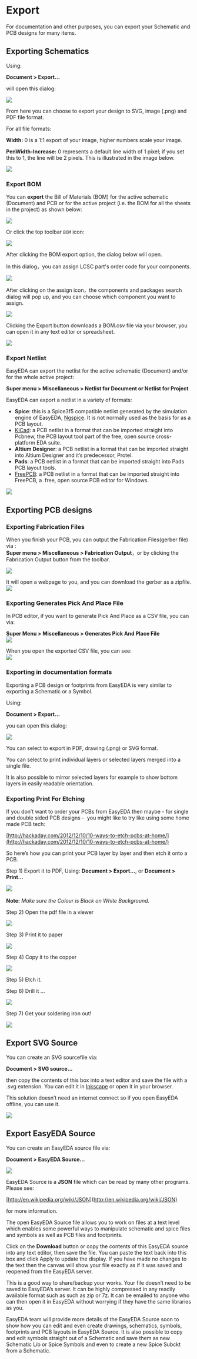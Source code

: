 
# Export 

For documentation and other purposes, you can export your Schematic and PCB designs for many items.


## Exporting Schematics

Using:

**Document > Export…**

will open this dialog:

![](images/155_Export_SchematicExportDialog.png)

From here you can choose to export your design to SVG, image (.png) and PDF file format.

For all file formats:

**Width:** 0 is a 1:1 export of your image, higher numbers scale your image.

**PenWidth-Increase:** 0 represents a default line width of 1 pixel; if you set this to 1, the line will be 2 pixels. This is illustrated in the image below.

![](images/156_Export_SchematicExport_PenWidth.png)

### Export BOM

You can **export** the Bill of Materials (BOM) for the active schematic (Document) and PCB or for the active project (i.e. the BOM for all the sheets in the project) as shown below:

![](images/084_Schematic_BOM-Report.png)

Or click the top toolbar `BOM` icon:

![](images/273_Export_BOM_Icon.png)

After clicking the BOM export option, the dialog below will open.

In this dialog，you can assign LCSC part's order code for your components.

![](images/085_Export_BOM_Assign.png)

After clicking on the assign icon，the components and packages search dialog will pop up, and you can choose which component you want to assign.

![](images/274_Export_BOM_Assigned.png)

Clicking the Export button downloads a BOM.csv file via your browser, you can open it in any text editor or spreadsheet.

![](images/086_Export_BOM_CSV.png)

### Export Netlist

EasyEDA can export the netlist for the active schematic (Document) and/or for the whole active project:

**Super menu > Miscellaneous > Netlist for Document or Netlist for Project**

EasyEDA can export a netlist in a variety of formats: 

-   **Spice**: this is a Spice3f5 compatible netlist generated by the simulation engine of EasyEDA, [Ngspice](http://www.google.com/url?q=http%3A%2F%2Fngspice.sourceforge.net%2Fpresentation.html&sa=D&sntz=1&usg=AFQjCNEvVOggHskD819G-5EW8EB59FL5mw). It is not normally used as the basis for as a PCB layout.
-   [KiCad](http://www.kicad-pcb.org/): a PCB netlist in a format that can be imported straight into Pcbnew, the PCB layout tool part of the free, open source cross-platform EDA suite.
-   **Altium Designer**: a PCB netlist in a format that can be imported straight into Altium Designer and it’s predecessor, Protel. 
-   **Pads**: a PCB netlist in a format that can be imported straight into Pads PCB layout tools.
-   [FreePCB](http://www.freepcb.com/): a PCB netlist in a format that can be imported straight into FreePCB, a  free, open source PCB editor for Windows.

![](images/087_Schematic_NetlistForDocument.png)


## Exporting PCB designs

### Exporting Fabrication Files

When you finish your PCB, you can output the Fabrication Files(gerber file) via :  
**Super menu > Miscellaneous > Fabrication Output**，or by clicking the Fabrication Output button from the toolbar.

![](./images/142_PCB_FabricationOutput.png)

It will open a webpage to you, and you can download the gerber as a zipfile.
![](./images/221_Export_DownloadGerberFile.png)


### Exporting Generates Pick And Place File

In PCB editor, if you want to generate Pick And Place as a CSV file, you can via:   

**Super Menu > Miscellaneous > Generates Pick And Place File**  
![](images/220_Export_GeneratesPickAndPlaceFile.png)

When you open the exported CSV file, you can see:  
![](images/206_Export_PickAndPlaceCSV.png)


### Exporting in documentation formats

Exporting a PCB design or footprints from EasyEDA is very similar to exporting a Schematic or a Symbol.

Using:

**Document > Export…**

you can open this dialog:

![](images/157_Export_PCBExport_Dialog.png)

You can select to export in PDF, drawing (.png) or SVG format.

You can select to print individual layers or selected layers merged into a single file.

It is also possible to mirror selected layers for example to show bottom layers in easily readable orientation.

### Exporting Print For Etching

If you don’t want to order your PCBs from EasyEDA then maybe - for single and double sided PCB designs -  you might like to try like using some home made PCB tech:

[http://hackaday.com/2012/12/10/10-ways-to-etch-pcbs-at-home/](http://hackaday.com/2012/12/10/10-ways-to-etch-pcbs-at-home/)

So here’s how you can print your PCB layer by layer and then etch it onto a PCB.

Step 1) Export it to PDF, Using: **Document > Export…**, or **Document > Print…**

![](images/158_Export_PrintPDF.png)   

**Note:** *Make sure the Colour is Black on White Background.*

Step 2) Open the pdf file in a viewer

![](images/159_Export_ViewPDF.png)

Step 3) Print it to paper

![](images/160_Export_PDFToPaper.png)

Step 4) Copy it to the copper

![](images/161_Export_CopyToCopper.png)

Step 5) Etch it.

Step 6) Drill it ...

![](images/162_Export_DrillPCB.png)

Step 7) Get your soldering iron out!

![](images/163_Export_SolderPCB.png) 


## Export SVG Source 

You can create an SVG sourcefile via: 

**Document > SVG source...**

then copy the contents of this box into a text editor and save the file with a .svg extension. You can edit it in [Inkscape](http://www.inkscape.org/) or open it in your browser.

This solution doesn’t need an internet connect so if you open EasyEDA offline, you can use it.

![](images/021_Introduction_SVGSource.png)  


## Export EasyEDA Source

You can create an EasyEDA source file via: 

**Document > EasyEDA Source...**

![](images/035_Introduction_EasyEDASource.png)  

EasyEDA Source is a **JSON** file which can be read by many other programs. Please see:

[http://en.wikipedia.org/wiki/JSON](http://en.wikipedia.org/wiki/JSON)

for more information.

The open EasyEDA Source file allows you to work on files at a text level which enables some powerful ways to manipulate schematic and spice files and symbols as well as PCB files and footprints.

Click on the **Download** button or copy the contents of this EasyEDA source into any text editor, then save the file. You can paste the text back into this box and click Apply to update the display. If you have made no changes to the text then the canvas will show your file exactly as if it was saved and reopened from the EasyEDA server.

This is a good way to share/backup your works. Your file doesn’t need to be saved to EasyEDA’s server. It can be highly compressed in any readily available format such as such as zip or 7z. It can be emailed to anyone who can then open it in EasyEDA without worrying if they have the same libraries as you.

EasyEDA team will provide more details of the EasyEDA Source soon to show how you can edit and even create drawings, schematics, symbols, footprints and PCB layouts in EasyEDA Source. It is also possible to copy and edit symbols straight out of a Schematic and save them as new Schematic Lib or Spice Symbols and even to create a new Spice Subckt from a Schematic.